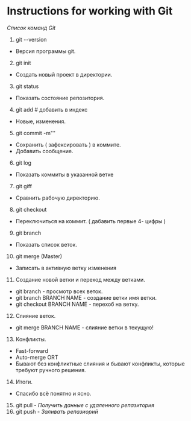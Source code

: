 # Instructions for working with Git #

_Список команд Git_

1. git --version  
* Версия программы git.  
2. git init  
* Создать новый проект в директории.
3. git status 
* Показать состояние репозитория.  
4. git add  # добавить в индекс
* Новые, изменения.
5. git commit -m"" 
* Сохранить ( зафексировать ) в коммите.
* Добавить сообщение.
6. git log 
* Показать коммиты в указанной ветке
7. git giff 
* Сравнить рабочую директорию. 
8. git  checkout 
* Переключиться на коммит. ( дабавить первые 4- цифры )
9. git branch
* Показать список веток.
10.  git merge (Master)
* Записать  в активную ветку изменения

11. Создание новой ветки и переход между ветками.
* git branch - просмотр всех веток.
* git branch BRANCH NAME - создание ветки имя ветки.
* git checkout BRANCH NAME - перехоб на ветку.

12. Слияние веток.
* git merge BRANCH NAME - слияние ветки в текущую!

13. Конфликты.
* Fast-forward
* Auto-merge ORT
* Бывают без конфликтные слияния и бывают конфликты, которые требуют ручного решения.

14. Итоги.
* Спасибо всё понятно и ясно.

15. git pull - *Получить данные с удаленного репазитория*
16. git push - *Заливать репазиорий*
